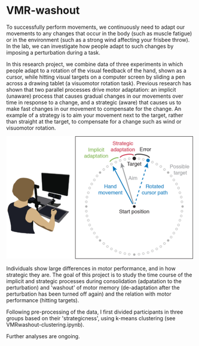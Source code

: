 # VMR-washout

To successfully perform movements, we continuously need to adapt our movements to any changes that occur in the body (such as muscle fatigue) or in the environment (such as a strong wind affecting your frisbee throw). In the lab, we can investigate how people adapt to such changes by imposing a perturbation during a task. 

In this research project, we combine data of three experiments in which people adapt to a rotation of the visual feedback of the hand, shown as a cursor, while hitting visual targets on a computer screen by sliding a pen across a drawing tablet (a visuomotor rotation task). Previous research has shown that two parallel processes drive motor adaptation: an implicit (unaware) process that causes gradual changes in our movements over time in response to a change, and a strategic (aware) that causes us to make fast changes in our movement to compensate for the change. An example of a strategy is to aim your movement next to the target, rather than straight at the target, to compensate for a change such as wind or visuomotor rotation.

<img src="/Figures/VMRtask.png" width="500">

Individuals show large differences in motor performance, and in how strategic they are. The goal of this project is to study the time course of the implicit and strategic processes during consolidation (adpatation to the perturbation) and 'washout' of motor memory (de-adaptation after the perturbation has been turned off again) and the relation with motor performance (hitting targets). 

Following pre-processing of the data, I first divided participants in three groups based on their 'strategicness', using k-means clustering (see VMRwashout-clustering.ipynb). 

Further analyses are ongoing. 
